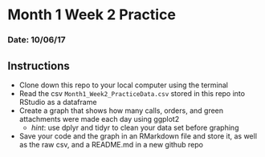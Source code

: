 # Month 1 Week 2 Practice
### Date: 10/06/17

## Instructions
- Clone down this repo to your local computer using the terminal
- Read the csv `Month1_Week2_PracticeData.csv` stored in this repo into RStudio as a dataframe
- Create a graph that shows how many calls, orders, and green attachments were made each day using ggplot2
	- *hint*: use dplyr and tidyr to clean your data set before graphing
- Save your code and the graph in an RMarkdown file and store it, as well as the raw csv, and a README.md in a new github repo